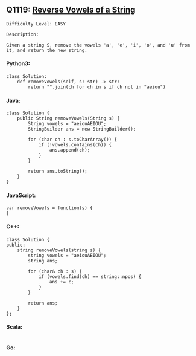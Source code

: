 ## Q1119: [Reverse Vowels of a String](https://leetcode.com/problems/remove-vowels-from-a-string/)

```
Difficulty Level: EASY
```

```
Description:

Given a string S, remove the vowels 'a', 'e', 'i', 'o', and 'u' from it, and return the new string.
```

#### Python3:

```
class Solution:
    def removeVowels(self, s: str) -> str:
        return "".join(ch for ch in s if ch not in "aeiou")
```

#### Java:

```
class Solution {
    public String removeVowels(String s) {
        String vowels = "aeiouAEIOU";
        StringBuilder ans = new StringBuilder();

        for (char ch : s.toCharArray()) {
            if (!vowels.contains(ch)) {
                ans.append(ch);
            }
        }

        return ans.toString();
    }
}
```

#### JavaScript:

```
var removeVowels = function(s) {
}
```

#### C++:

```
class Solution {
public:
    string removeVowels(string s) {
        string vowels = "aeiouAEIOU";
        string ans;

        for (char& ch : s) {
            if (vowels.find(ch) == string::npos) {
                ans += c;
            }
        }

        return ans;
    }
};
```

#### Scala:

```

```

#### Go:

```

```